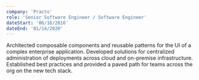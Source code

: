```yaml
---
company: 'Practo'
role: 'Senior Software Engineer / Software Engineer'
dateStart: '06/16/2016'
dateEnd: '01/14/2020'
---
```


Architected composable components and reusable patterns for the UI of a complex enterprise application.
Developed solutions for centralized administration of deployments across cloud and on-premise infrastructure.
Established best practices and provided a paved path for teams across the org on the new tech stack.
